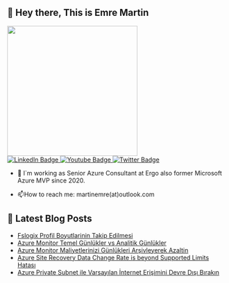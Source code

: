 ## 👋 Hey there, This is Emre Martin  

<div id="header" align="left">
  <img src="https://media.giphy.com/media/bk8UGCysurqC2gmJ0o/giphy.gif" width="300"/>
</div>
<div id="badges"  align="left" >
  <a href="[your-linkedin-URL](https://www.linkedin.com/in/martinemre/)">
    <img src="https://img.shields.io/badge/LinkedIn-blue?style=for-the-badge&logo=linkedin&logoColor=white" alt="LinkedIn Badge"/>
  </a>
  <a href="your-youtube-URL">
    <img src="https://img.shields.io/badge/YouTube-red?style=for-the-badge&logo=youtube&logoColor=white" alt="Youtube Badge"/>
  </a>
  <a href="https://x.com/emr3martin?t=rQD5H0AYuUFkWg3nthiu8w&s=09">
    <img src="https://img.shields.io/badge/Twitter-blue?style=for-the-badge&logo=twitter&logoColor=white" alt="Twitter Badge"/>
  </a>   
</div>

- :telescope: I`m working as Senior Azure Consultant at Ergo also former Microsoft Azure MVP since 2020.

- :mailbox:How to reach me: martinemre(at)outlook.com
  
## 📩 Latest Blog Posts 
<!-- BLOG-POST-LIST:START -->
- [Fslogix Profil Boyutlarinin Takip Edilmesi](https://martinemre.github.io/azure/FsLogix-Profile-Size-Check/)
- [Azure Monitor Temel Günlükler vs Analitik Günlükler](https://martinemre.github.io/azure/Azure-Monitor-Basic-and-Analytics-logs/)
- [Azure Monitor Maliyetlerinizi Günlükleri Arşivleyerek Azaltin](https://martinemre.github.io/azure/Azure-Monitor-Archive-Logs/)
- [Azure Site Recovery Data Change Rate is beyond Supported Limits Hatası](https://martinemre.github.io/azure/Data-Change-Rate-Beyond-Supported-Limits/)
- [Azure Private Subnet ile Varsayılan İnternet Erişimini Devre Dışı Bırakın](https://martinemre.github.io/azure/Azure-Private-Subnets/)
<!-- BLOG-POST-LIST:END -->

